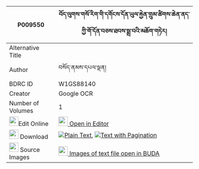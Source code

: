 |P009550|བོད་ལུགས་གསོ་རིག་གི་དགོངས་དོན་ཡུལ་རྐྱེན་གྲུམ་ཚིགས་ཆེན་ནད་ཀྱི་གོ་དོན་བཅས་ཐབས་སྨྲ་བའི་མཆོག་གཏེར། 
| --- | --- 
|Alternative Title |
|Author| བསོད་ནམས་དཔལ་ལྡན།
|BDRC ID | W1GS88140
|Creator | Google OCR
|Number of Volumes| 1
|<img width="25" src="https://img.icons8.com/color/25/000000/edit-property.png">Edit Online| [<img width="25" src="https://avatars.githubusercontent.com/u/45091458?s=200&v=4"> Open in Editor](http://editor.openpecha.org/P009550)
|<img width="25" src="https://img.icons8.com/fluent/48/000000/download-2.png"/>  Download | [![](https://img.icons8.com/color/20/000000/txt.png)Plain Text](https://github.com/Openpecha/P009550/releases/download/v2/boluk_sorik_gi_gong_don_yul_ky_plain_P009550.zip), [![](https://img.icons8.com/color/20/000000/txt.png)Text with Pagination](https://github.com/Openpecha/P009550/releases/download/v2/boluk_sorik_gi_gong_don_yul_ky_pages_P009550.zip)
|<img width="25" src="https://img.icons8.com/plasticine/100/000000/pictures-folder.png"/>  Source Images | [<img width="25" src="https://library.bdrc.io/icons/BUDA-small.svg"> Images of text file open in BUDA](https://library.bdrc.io/show/bdr:W1GS88140)
